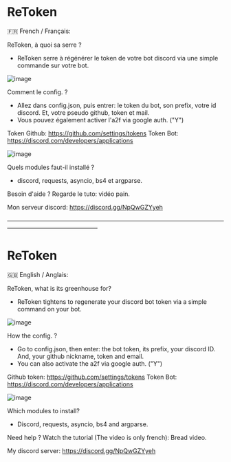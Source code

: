# ReToken

🇫🇷 French / Français:

ReToken, à quoi sa serre ?
- ReToken serre à régénérer le token de votre bot discord via une simple commande sur votre bot.

![image](https://user-images.githubusercontent.com/97704518/185821484-d6314963-927c-4f8b-b3c8-c0a462a7e411.png)

Comment le config. ?
- Allez dans config.json, puis entrer: le token du bot, son prefix, votre id discord. Et, votre pseudo github, token et mail.
- Vous pouvez également activer l'a2f via google auth. ("Y")

Token Github: https://github.com/settings/tokens
Token Bot: https://discord.com/developers/applications

![image](https://user-images.githubusercontent.com/97704518/185821363-3a0349c5-7bb7-4e88-877f-d9021d33bdb1.png)

Quels modules faut-il installé ?
- discord, requests, asyncio, bs4 et argparse.

Besoin d'aide ? Regarde le tuto:
vidéo pain.

Mon serveur discord: https://discord.gg/NpQwGZYyeh

———————————————————————————————————————————————————

# ReToken

🇬🇧 English / Anglais:

ReToken, what is its greenhouse for?
- ReToken tightens to regenerate your discord bot token via a simple command on your bot.

![image](https://user-images.githubusercontent.com/97704518/185821484-d6314963-927c-4f8b-b3c8-c0a462a7e411.png)

How the config. ?
- Go to config.json, then enter: the bot token, its prefix, your discord ID. And, your github nickname, token and email.
- You can also activate the a2f via google auth. ("Y")

Github token: https://github.com/settings/tokens
Token Bot: https://discord.com/developers/applications

![image](https://user-images.githubusercontent.com/97704518/185821363-3a0349c5-7bb7-4e88-877f-d9021d33bdb1.png)

Which modules to install?
- Discord, requests, asyncio, bs4 and argparse.

Need help ? Watch the tutorial (The video is only french):
Bread video.

My discord server: https://discord.gg/NpQwGZYyeh
